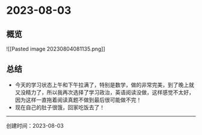 # 2023-08-03

## 概览

![[Pasted image 20230804081135.png]]

## 总结

- 今天的学习状态上午和下午拉满了，特别是数学，做的非常完美，到了晚上就又没精力了，所以我再次选择了学习政治，英语阅读没做，这样感觉不太好，因为这样一直拖着阅读真题不做到最后很可能做不完！
- 现在自己的肚子很饿，回家吃饭去了！

---

创建时间：2023-08-03